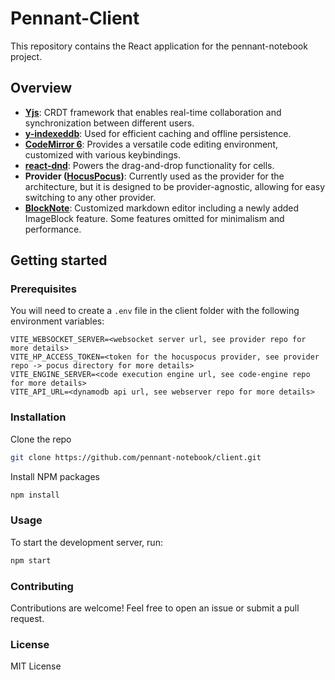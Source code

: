 # Pennant-Client

This repository contains the React application for the pennant-notebook project.

## Overview

- **[Yjs](https://github.com/yjs/yjs)**: CRDT framework that enables real-time collaboration and synchronization between different users.
- **[y-indexeddb](https://github.com/yjs/y-indexeddb)**: Used for efficient caching and offline persistence.
- **[CodeMirror 6](https://github.com/codemirror/dev)**: Provides a versatile code editing environment, customized with various keybindings.
- **[react-dnd](https://github.com/react-dnd/react-dnd)**: Powers the drag-and-drop functionality for cells.
- **Provider ([HocusPocus](https://github.com/ueberdosis/hocuspocus))**: Currently used as the provider for the architecture, but it is designed to be provider-agnostic, allowing for easy switching to any other provider.
- **[BlockNote](https://github.com/TypeCellOS/BlockNote)**: Customized markdown editor including a newly added ImageBlock feature. Some features omitted for minimalism and performance.

## Getting started

### Prerequisites

You will need to create a `.env` file in the client folder with the following environment variables:

```env
VITE_WEBSOCKET_SERVER=<websocket server url, see provider repo for more details>
VITE_HP_ACCESS_TOKEN=<token for the hocuspocus provider, see provider repo -> pocus directory for more details>
VITE_ENGINE_SERVER=<code execution engine url, see code-engine repo for more details>
VITE_API_URL=<dynamodb api url, see webserver repo for more details>
```

### Installation
Clone the repo

```bash
git clone https://github.com/pennant-notebook/client.git
```

Install NPM packages

```bash
npm install
```

### Usage
To start the development server, run:

```bash
npm start
```

### Contributing
Contributions are welcome! Feel free to open an issue or submit a pull request.

### License
MIT License

